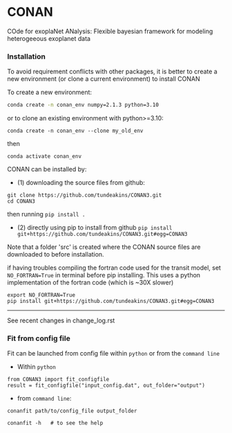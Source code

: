 # CONAN
COde for exoplaNet ANalysis: Flexible bayesian framework for modeling heterogeeous exoplanet data

### Installation
To avoid requirement conflicts with other packages, it is better to create a new environment (or clone a current environment) to install CONAN


To create a new environment:
```bash
conda create -n conan_env numpy=2.1.3 python=3.10
```

or to clone an existing environment with python>=3.10:
```
conda create -n conan_env --clone my_old_env
```

then
```
conda activate conan_env
```

CONAN can be installed by: 

- (1) downloading the source files from github: 
```
git clone https://github.com/tundeakins/CONAN3.git
cd CONAN3 
```

then running
```pip install .```

- (2) directly using pip to install from github
```pip install git+https://github.com/tundeakins/CONAN3.git#egg=CONAN3```

Note that a folder 'src' is created where the CONAN source files are downloaded to before installation.

if having troubles compiling the fortran code used for the transit model, set `NO_FORTRAN=True` in terminal before pip installing. This uses a python implementation of the fortran code (which is ~30X slower)

```
export NO_FORTRAN=True
pip install git+https://github.com/tundeakins/CONAN3.git#egg=CONAN3
```

-------------------------
See recent changes in change_log.rst


### Fit from config file 
Fit can be launched from config file within `python` or from the `command line`

- Within `python`

```
from CONAN3 import fit_configfile
result = fit_configfile("input_config.dat", out_folder="output")
```
- from `command line`: 

```
conanfit path/to/config_file output_folder 

conanfit -h   # to see the help
```
